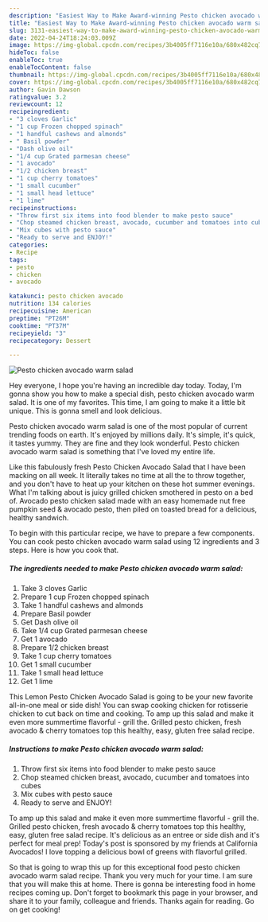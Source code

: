 ```yaml
---
description: "Easiest Way to Make Award-winning Pesto chicken avocado warm salad"
title: "Easiest Way to Make Award-winning Pesto chicken avocado warm salad"
slug: 3131-easiest-way-to-make-award-winning-pesto-chicken-avocado-warm-salad
date: 2022-04-24T18:24:03.009Z
image: https://img-global.cpcdn.com/recipes/3b4005ff7116e10a/680x482cq70/pesto-chicken-avocado-warm-salad-recipe-main-photo.jpg
hideToc: false
enableToc: true
enableTocContent: false
thumbnail: https://img-global.cpcdn.com/recipes/3b4005ff7116e10a/680x482cq70/pesto-chicken-avocado-warm-salad-recipe-main-photo.jpg
cover: https://img-global.cpcdn.com/recipes/3b4005ff7116e10a/680x482cq70/pesto-chicken-avocado-warm-salad-recipe-main-photo.jpg
author: Gavin Dawson
ratingvalue: 3.2
reviewcount: 12
recipeingredient:
- "3 cloves Garlic"
- "1 cup Frozen chopped spinach"
- "1 handful cashews and almonds"
- " Basil powder"
- "Dash olive oil"
- "1/4 cup Grated parmesan cheese"
- "1 avocado"
- "1/2 chicken breast"
- "1 cup cherry tomatoes"
- "1 small cucumber"
- "1 small head lettuce"
- "1 lime"
recipeinstructions:
- "Throw first six items into food blender to make pesto sauce"
- "Chop steamed chicken breast, avocado, cucumber and tomatoes into cubes"
- "Mix cubes with pesto sauce"
- "Ready to serve and ENJOY!"
categories:
- Recipe
tags:
- pesto
- chicken
- avocado

katakunci: pesto chicken avocado 
nutrition: 134 calories
recipecuisine: American
preptime: "PT26M"
cooktime: "PT37M"
recipeyield: "3"
recipecategory: Dessert

---
```



![Pesto chicken avocado warm salad](https://img-global.cpcdn.com/recipes/3b4005ff7116e10a/680x482cq70/pesto-chicken-avocado-warm-salad-recipe-main-photo.jpg)

Hey everyone, I hope you're having an incredible day today. Today, I'm gonna show you how to make a special dish, pesto chicken avocado warm salad. It is one of my favorites. This time, I am going to make it a little bit unique. This is gonna smell and look delicious.

Pesto chicken avocado warm salad is one of the most popular of current trending foods on earth. It's enjoyed by millions daily. It's simple, it's quick, it tastes yummy. They are fine and they look wonderful. Pesto chicken avocado warm salad is something that I've loved my entire life.

Like this fabulously fresh Pesto Chicken Avocado Salad that I have been macking on all week. It literally takes no time at all the to throw together, and you don&#39;t have to heat up your kitchen on these hot summer evenings. What I&#39;m talking about is juicy grilled chicken smothered in pesto on a bed of. Avocado pesto chicken salad made with an easy homemade nut free pumpkin seed &amp; avocado pesto, then piled on toasted bread for a delicious, healthy sandwich.


To begin with this particular recipe, we have to prepare a few components. You can cook pesto chicken avocado warm salad using 12 ingredients and 3 steps. Here is how you cook that.

<!--inarticleads1-->

##### The ingredients needed to make Pesto chicken avocado warm salad:

1. Take 3 cloves Garlic
1. Prepare 1 cup Frozen chopped spinach
1. Take 1 handful cashews and almonds
1. Prepare  Basil powder
1. Get Dash olive oil
1. Take 1/4 cup Grated parmesan cheese
1. Get 1 avocado
1. Prepare 1/2 chicken breast
1. Take 1 cup cherry tomatoes
1. Get 1 small cucumber
1. Take 1 small head lettuce
1. Get 1 lime


This Lemon Pesto Chicken Avocado Salad is going to be your new favorite all-in-one meal or side dish! You can swap cooking chicken for rotisserie chicken to cut back on time and cooking. To amp up this salad and make it even more summertime flavorful - grill the. Grilled pesto chicken, fresh avocado &amp; cherry tomatoes top this healthy, easy, gluten free salad recipe. 

<!--inarticleads2-->

##### Instructions to make Pesto chicken avocado warm salad:

1. Throw first six items into food blender to make pesto sauce
1. Chop steamed chicken breast, avocado, cucumber and tomatoes into cubes
1. Mix cubes with pesto sauce
1. Ready to serve and ENJOY!

To amp up this salad and make it even more summertime flavorful - grill the. Grilled pesto chicken, fresh avocado &amp; cherry tomatoes top this healthy, easy, gluten free salad recipe. It&#39;s delicious as an entree or side dish and it&#39;s perfect for meal prep! Today&#39;s post is sponsored by my friends at California Avocados! I love topping a delicious bowl of greens with flavorful grilled. 

So that is going to wrap this up for this exceptional food pesto chicken avocado warm salad recipe. Thank you very much for your time. I am sure that you will make this at home. There is gonna be interesting food in home recipes coming up. Don't forget to bookmark this page in your browser, and share it to your family, colleague and friends. Thanks again for reading. Go on get cooking!
